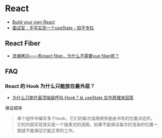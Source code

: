 # React

- [Build your own React](https://pomb.us/build-your-own-react/)
- [面试官：手写实现一个useState - 知乎专栏](https://zhuanlan.zhihu.com/p/499785908)

## React Fiber

- [灵魂拷问——有react fiber，为什么不需要vue fiber呢？](https://juejin.cn/post/7077545184807878692?searchId=2023071810523543DB5663F84AA38BCF25)

## FAQ

### React 的 Hook 为什么只能放在最外层？

- [为什么只能在最顶端层呼叫 Hook？从 useState 实作原理来回答](https://www.explainthis.io/zh-hans/swe/why-call-react-hook-top-level)

保证顺序

> 单个组件中编写多个hook，它们的每次调用顺序是由书写的位置决定的，它的内部实现其实是一个链表式的调用。如果不能保证每次的渲染的位置一致就不能保证它能正常的工作。
